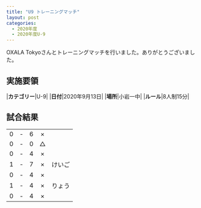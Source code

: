 ```yaml
---
title: "U9 トレーニングマッチ"
layout: post
categories:
  - 2020年度
  - 2020年度U-9
---
```


OXALA Tokyoさんとトレーニングマッチを行いました。ありがとうございました。


## 実施要領

|**カテゴリー**|U-9|
|**日付**|2020年9月13日|
|**場所**|小岩一中|
|**ルール**|8人制15分|


## 試合結果

|    |   |    |    |      |
|:--:|:-:|:--:|:--:|:-----|
|    0| - |   6|×  ||
|    0| - |   0|△  ||
|    0| - |   4|×  ||
|    1| - |   7|×  |けいご|
|    0| - |   4|×  ||
|    1| - |   4|×  |りょう|
|    0| - |   4|×  ||
